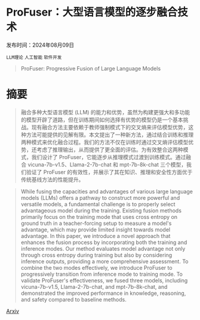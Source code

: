 # ProFuser：大型语言模型的逐步融合技术

发布时间：2024年08月09日

`LLM理论` `人工智能` `软件开发`

> ProFuser: Progressive Fusion of Large Language Models

# 摘要

> 融合多种大型语言模型 (LLM) 的能力和优势，虽然为构建更强大和多功能的模型开辟了道路，但在训练期间如何选择有优势的模型仍是一个基本挑战。现有融合方法主要依赖于教师强制模式下的交叉熵来评估模型优势，这种方法可能提供的见解有限。本文提出了一种新方法，通过结合训练和推理两种模式来优化融合过程。我们的方法不仅在训练时通过交叉熵评估模型优势，还考虑了推理输出，从而提供了更全面的评估。为有效整合这两种模式，我们设计了 ProFuser，它能逐步从推理模式过渡到训练模式。通过融合 vicuna-7b-v1.5、Llama-2-7b-chat 和 mpt-7b-8k-chat 三个模型，我们验证了 ProFuser 的有效性，并展示了其在知识、推理和安全性方面优于传统基线方法的性能提升。

> While fusing the capacities and advantages of various large language models (LLMs) offers a pathway to construct more powerful and versatile models, a fundamental challenge is to properly select advantageous model during the training. Existing fusion methods primarily focus on the training mode that uses cross entropy on ground truth in a teacher-forcing setup to measure a model's advantage, which may provide limited insight towards model advantage. In this paper, we introduce a novel approach that enhances the fusion process by incorporating both the training and inference modes. Our method evaluates model advantage not only through cross entropy during training but also by considering inference outputs, providing a more comprehensive assessment. To combine the two modes effectively, we introduce ProFuser to progressively transition from inference mode to training mode. To validate ProFuser's effectiveness, we fused three models, including vicuna-7b-v1.5, Llama-2-7b-chat, and mpt-7b-8k-chat, and demonstrated the improved performance in knowledge, reasoning, and safety compared to baseline methods.

[Arxiv](https://arxiv.org/abs/2408.04998)